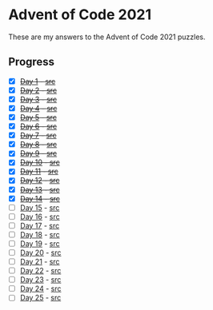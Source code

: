 # Advent of Code 2021 

These are my answers to the Advent of Code 2021 puzzles.

## Progress

- [x] ~~[Day 1](https://adventofcode.com/2021/day/1) - [src](./src/day01)~~
- [x] ~~[Day 2](https://adventofcode.com/2021/day/2) - [src](./src/day02)~~
- [x] ~~[Day 3](https://adventofcode.com/2021/day/3) - [src](./src/day03)~~
- [x] ~~[Day 4](https://adventofcode.com/2021/day/4) - [src](./src/day04)~~
- [x] ~~[Day 5](https://adventofcode.com/2021/day/5) - [src](./src/day05)~~
- [x] ~~[Day 6](https://adventofcode.com/2021/day/6) - [src](./src/day06)~~
- [x] ~~[Day 7](https://adventofcode.com/2021/day/7) - [src](./src/day07)~~
- [x] ~~[Day 8](https://adventofcode.com/2021/day/8) - [src](./src/day08)~~
- [x] ~~[Day 9](https://adventofcode.com/2021/day/9) - [src](./src/day09)~~
- [x] ~~[Day 10](https://adventofcode.com/2021/day/10) - [src](./src/day10)~~
- [x] ~~[Day 11](https://adventofcode.com/2021/day/11) - [src](./src/day11)~~
- [x] ~~[Day 12](https://adventofcode.com/2021/day/12) - [src](./src/day12)~~
- [x] ~~[Day 13](https://adventofcode.com/2021/day/13) - [src](./src/day13)~~
- [x] ~~[Day 14](https://adventofcode.com/2021/day/14) - [src](./src/day14)~~
- [ ] [Day 15](https://adventofcode.com/2021/day/15) - [src](./src/day15)
- [ ] [Day 16](https://adventofcode.com/2021/day/16) - [src](./src/day16)
- [ ] [Day 17](https://adventofcode.com/2021/day/17) - [src](./src/day17)
- [ ] [Day 18](https://adventofcode.com/2021/day/18) - [src](./src/day18)
- [ ] [Day 19](https://adventofcode.com/2021/day/19) - [src](./src/day19)
- [ ] [Day 20](https://adventofcode.com/2021/day/20) - [src](./src/day20)
- [ ] [Day 21](https://adventofcode.com/2021/day/21) - [src](./src/day21)
- [ ] [Day 22](https://adventofcode.com/2021/day/22) - [src](./src/day22)
- [ ] [Day 23](https://adventofcode.com/2021/day/23) - [src](./src/day23)
- [ ] [Day 24](https://adventofcode.com/2021/day/24) - [src](./src/day24)
- [ ] [Day 25](https://adventofcode.com/2021/day/25) - [src](./src/day25)
